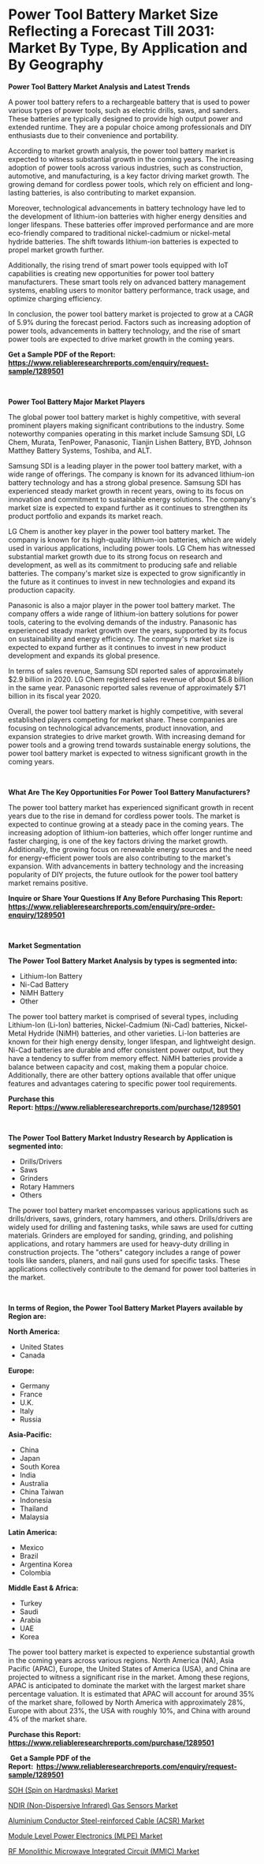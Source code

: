 <p><h1>Power Tool Battery Market Size Reflecting a Forecast Till 2031: Market By Type, By Application and By Geography</h1></p><p><strong>Power Tool Battery Market Analysis and Latest Trends</strong></p>
<p><p>A power tool battery refers to a rechargeable battery that is used to power various types of power tools, such as electric drills, saws, and sanders. These batteries are typically designed to provide high output power and extended runtime. They are a popular choice among professionals and DIY enthusiasts due to their convenience and portability.</p><p>According to market growth analysis, the power tool battery market is expected to witness substantial growth in the coming years. The increasing adoption of power tools across various industries, such as construction, automotive, and manufacturing, is a key factor driving market growth. The growing demand for cordless power tools, which rely on efficient and long-lasting batteries, is also contributing to market expansion.</p><p>Moreover, technological advancements in battery technology have led to the development of lithium-ion batteries with higher energy densities and longer lifespans. These batteries offer improved performance and are more eco-friendly compared to traditional nickel-cadmium or nickel-metal hydride batteries. The shift towards lithium-ion batteries is expected to propel market growth further.</p><p>Additionally, the rising trend of smart power tools equipped with IoT capabilities is creating new opportunities for power tool battery manufacturers. These smart tools rely on advanced battery management systems, enabling users to monitor battery performance, track usage, and optimize charging efficiency.</p><p>In conclusion, the power tool battery market is projected to grow at a CAGR of 5.9% during the forecast period. Factors such as increasing adoption of power tools, advancements in battery technology, and the rise of smart power tools are expected to drive market growth in the coming years.</p></p>
<p><strong>Get a Sample PDF of the Report:&nbsp; <a href="https://www.reliableresearchreports.com/enquiry/request-sample/1289501">https://www.reliableresearchreports.com/enquiry/request-sample/1289501</a></strong></p>
<p>&nbsp;</p>
<p><strong>Power Tool Battery Major Market Players</strong></p>
<p><p>The global power tool battery market is highly competitive, with several prominent players making significant contributions to the industry. Some noteworthy companies operating in this market include Samsung SDI, LG Chem, Murata, TenPower, Panasonic, Tianjin Lishen Battery, BYD, Johnson Matthey Battery Systems, Toshiba, and ALT.</p><p>Samsung SDI is a leading player in the power tool battery market, with a wide range of offerings. The company is known for its advanced lithium-ion battery technology and has a strong global presence. Samsung SDI has experienced steady market growth in recent years, owing to its focus on innovation and commitment to sustainable energy solutions. The company's market size is expected to expand further as it continues to strengthen its product portfolio and expands its market reach.</p><p>LG Chem is another key player in the power tool battery market. The company is known for its high-quality lithium-ion batteries, which are widely used in various applications, including power tools. LG Chem has witnessed substantial market growth due to its strong focus on research and development, as well as its commitment to producing safe and reliable batteries. The company's market size is expected to grow significantly in the future as it continues to invest in new technologies and expand its production capacity.</p><p>Panasonic is also a major player in the power tool battery market. The company offers a wide range of lithium-ion battery solutions for power tools, catering to the evolving demands of the industry. Panasonic has experienced steady market growth over the years, supported by its focus on sustainability and energy efficiency. The company's market size is expected to expand further as it continues to invest in new product development and expands its global presence.</p><p>In terms of sales revenue, Samsung SDI reported sales of approximately $2.9 billion in 2020. LG Chem registered sales revenue of about $6.8 billion in the same year. Panasonic reported sales revenue of approximately $71 billion in its fiscal year 2020.</p><p>Overall, the power tool battery market is highly competitive, with several established players competing for market share. These companies are focusing on technological advancements, product innovation, and expansion strategies to drive market growth. With increasing demand for power tools and a growing trend towards sustainable energy solutions, the power tool battery market is expected to witness significant growth in the coming years.</p></p>
<p>&nbsp;</p>
<p><strong>What Are The Key Opportunities For Power Tool Battery Manufacturers?</strong></p>
<p><p>The power tool battery market has experienced significant growth in recent years due to the rise in demand for cordless power tools. The market is expected to continue growing at a steady pace in the coming years. The increasing adoption of lithium-ion batteries, which offer longer runtime and faster charging, is one of the key factors driving the market growth. Additionally, the growing focus on renewable energy sources and the need for energy-efficient power tools are also contributing to the market's expansion. With advancements in battery technology and the increasing popularity of DIY projects, the future outlook for the power tool battery market remains positive.</p></p>
<p><strong>Inquire or Share Your Questions If Any Before Purchasing This Report: <a href="https://www.reliableresearchreports.com/enquiry/pre-order-enquiry/1289501">https://www.reliableresearchreports.com/enquiry/pre-order-enquiry/1289501</a></strong></p>
<p>&nbsp;</p>
<p><strong>Market Segmentation</strong></p>
<p><strong>The Power Tool Battery Market Analysis by types is segmented into:</strong></p>
<p><ul><li>Lithium-Ion Battery</li><li>Ni-Cad Battery</li><li>NiMH Battery</li><li>Other</li></ul></p>
<p><p>The power tool battery market is comprised of several types, including Lithium-Ion (Li-Ion) batteries, Nickel-Cadmium (Ni-Cad) batteries, Nickel-Metal Hydride (NiMH) batteries, and other varieties. Li-Ion batteries are known for their high energy density, longer lifespan, and lightweight design. Ni-Cad batteries are durable and offer consistent power output, but they have a tendency to suffer from memory effect. NiMH batteries provide a balance between capacity and cost, making them a popular choice. Additionally, there are other battery options available that offer unique features and advantages catering to specific power tool requirements.</p></p>
<p><strong>Purchase this Report:&nbsp;<a href="https://www.reliableresearchreports.com/purchase/1289501">https://www.reliableresearchreports.com/purchase/1289501</a></strong></p>
<p>&nbsp;</p>
<p><strong>The Power Tool Battery Market Industry Research by Application is segmented into:</strong></p>
<p><ul><li>Drills/Drivers</li><li>Saws</li><li>Grinders</li><li>Rotary Hammers</li><li>Others</li></ul></p>
<p><p>The power tool battery market encompasses various applications such as drills/drivers, saws, grinders, rotary hammers, and others. Drills/drivers are widely used for drilling and fastening tasks, while saws are used for cutting materials. Grinders are employed for sanding, grinding, and polishing applications, and rotary hammers are used for heavy-duty drilling in construction projects. The "others" category includes a range of power tools like sanders, planers, and nail guns used for specific tasks. These applications collectively contribute to the demand for power tool batteries in the market.</p></p>
<p>&nbsp;</p>
<p><strong>In terms of Region, the Power Tool Battery Market Players available by Region are:</strong></p>
<p>
    <p> <strong> North America: </strong>
        <ul>
            <li>United States</li>
            <li>Canada</li>
        </ul>
        </p> 
    <p> <strong> Europe: </strong>
        <ul>
            <li>Germany</li>
            <li>France</li>
            <li>U.K.</li>
            <li>Italy</li>
            <li>Russia</li>
        </ul>
        </p> 
    <p> <strong> Asia-Pacific: </strong>
        <ul>
            <li>China</li>
            <li>Japan</li>
            <li>South Korea</li>
            <li>India</li>
            <li>Australia</li>
            <li>China Taiwan</li>
            <li>Indonesia</li>
            <li>Thailand</li>
            <li>Malaysia</li>
        </ul>
        </p> 
    <p> <strong> Latin America: </strong>
        <ul>
            <li>Mexico</li>
            <li>Brazil</li>
            <li>Argentina Korea</li>
            <li>Colombia</li>
        </ul>
        </p> 
    <p> <strong> Middle East & Africa: </strong>
        <ul>
            <li>Turkey</li>
            <li>Saudi</li>
            <li>Arabia</li>
            <li>UAE</li>
            <li>Korea</li>
        </ul>
    </p>
    </p>
<p><p>The power tool battery market is expected to experience substantial growth in the coming years across various regions. North America (NA), Asia Pacific (APAC), Europe, the United States of America (USA), and China are projected to witness a significant rise in the market. Among these regions, APAC is anticipated to dominate the market with the largest market share percentage valuation. It is estimated that APAC will account for around 35% of the market share, followed by North America with approximately 28%, Europe with about 23%, the USA with roughly 10%, and China with around 4% of the market share.</p></p>
<p><strong>Purchase this Report: <a href="https://www.reliableresearchreports.com/purchase/1289501">https://www.reliableresearchreports.com/purchase/1289501</a></strong></p>
<p>&nbsp;<strong>Get a Sample PDF of the Report:&nbsp;&nbsp;<a href="https://www.reliableresearchreports.com/enquiry/request-sample/1289501">https://www.reliableresearchreports.com/enquiry/request-sample/1289501</a></strong></p>
<p><strong></strong></p>
<p><p><a href="https://github.com/pizolina/Market-Research-Report-List-2/blob/main/soh-spin-on-hardmasks-market.md">SOH (Spin on Hardmasks) Market</a></p><p><a href="https://github.com/mabutironaldo/Market-Research-Report-List-2/blob/main/ndir-non-dispersive-infrared-gas-sensors-market.md">NDIR (Non-Dispersive Infrared) Gas Sensors Market</a></p><p><a href="https://github.com/sofayahoo2023/Market-Research-Report-List-2/blob/main/aluminium-conductor-steel-reinforced-cable-acsr-market.md">Aluminium Conductor Steel-reinforced Cable (ACSR) Market</a></p><p><a href="https://github.com/vimar16th/Market-Research-Report-List-2/blob/main/module-level-power-electronics-mlpe-market.md">Module Level Power Electronics (MLPE) Market</a></p><p><a href="https://github.com/lbird53714/Market-Research-Report-List-2/blob/main/rf-monolithic-microwave-integrated-circuit-mmic-market.md">RF Monolithic Microwave Integrated Circuit (MMIC) Market</a></p></p>
